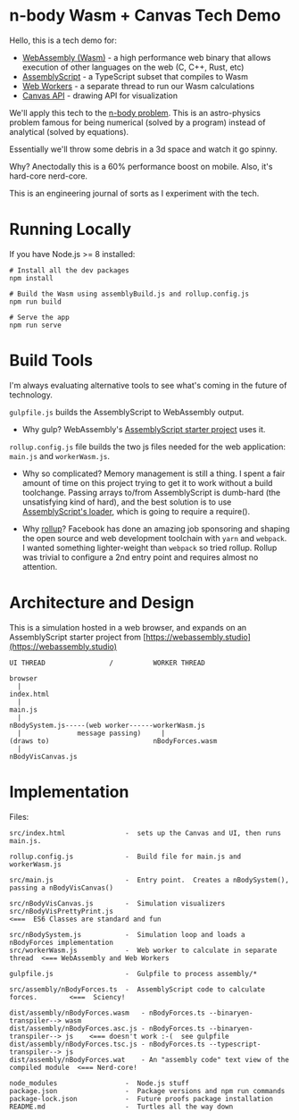 # n-body Wasm + Canvas Tech Demo

Hello, this is a tech demo for:
- [WebAssembly (Wasm)](https://webassembly.org/) - a high performance web binary that allows execution of other languages on the web (C, C++, Rust, etc)
- [AssemblyScript](https://docs.assemblyscript.org/) - a TypeScript subset that compiles to Wasm
- [Web Workers](https://www.html5rocks.com/en/tutorials/workers/basics/) - a separate thread to run our Wasm calculations
- [Canvas API](https://developer.mozilla.org/en-US/docs/Web/API/Canvas_API) - drawing API for visualization

We'll apply this tech to the [n-body problem](https://en.wikipedia.org/wiki/N-body_problem).  This is an astro-physics problem famous for being numerical (solved by a program) instead of analytical (solved by equations).

Essentially we'll throw some debris in a 3d space and watch it go spinny.

Why?  Anectodally this is a 60% performance boost on mobile.  Also, it's hard-core nerd-core.

This is an engineering journal of sorts as I experiment with the tech.

# Running Locally

If you have Node.js >= 8 installed:

```
# Install all the dev packages
npm install

# Build the Wasm using assemblyBuild.js and rollup.config.js
npm run build

# Serve the app
npm run serve
```

# Build Tools

I'm always evaluating alternative tools to see what's coming in the future of technology.  

`gulpfile.js` builds the AssemblyScript to WebAssembly output.  

- Why gulp?  WebAssembly's [AssemblyScript starter project](https://webassembly.studio) uses it.

`rollup.config.js` file builds the two js files needed for the web application: `main.js` and `workerWasm.js`.

- Why so complicated?  Memory management is still a thing.  I spent a fair amount of time on this project trying to get it to work without a build toolchange.  Passing arrays to/from AssemblyScript is dumb-hard (the unsatisfying kind of hard), and the best solution is to use [AssemblyScript's loader](https://docs.assemblyscript.org/basics/loader), which is going to require a require().

- Why [rollup](https://rollupjs.org/guide/en/)?  Facebook has done an amazing job sponsoring and shaping the open source and web development toolchain with `yarn` and `webpack`.  I wanted something lighter-weight than `webpack` so tried rollup.  Rollup was trivial to configure a 2nd entry point and requires almost no attention.  


# Architecture and Design

This is a simulation hosted in a web browser, and expands on an AssemblyScript starter project from [https://webassembly.studio](https://webassembly.studio) 


```
UI THREAD                /          WORKER THREAD
   
browser
  |
index.html
  |
main.js
  |
nBodySystem.js-----(web worker------workerWasm.js
  |              message passing)     |
(draws to)                          nBodyForces.wasm
  |
nBodyVisCanvas.js
```

# Implementation

Files:
```
src/index.html               -  sets up the Canvas and UI, then runs main.js.

rollup.config.js             -  Build file for main.js and workerWasm.js

src/main.js                  -  Entry point.  Creates a nBodySystem(), passing a nBodyVisCanvas()

src/nBodyVisCanvas.js        -  Simulation visualizers
src/nBodyVisPrettyPrint.js                                         <===  ES6 Classes are standard and fun

src/nBodySystem.js           -  Simulation loop and loads a nBodyForces implementation
src/workerWasm.js            -  Web worker to calculate in separate thread  <=== WebAssembly and Web Workers

gulpfile.js                  -  Gulpfile to process assembly/*

src/assembly/nBodyForces.ts  -  AssemblyScript code to calculate forces.        <===  Sciency!

dist/assembly/nBodyForces.wasm   - nBodyForces.ts --binaryen-transpiler--> wasm
dist/assembly/nBodyForces.asc.js - nBodyForces.ts --binaryen-transpiler--> js    <=== doesn't work :-(  see gulpfile
dist/assembly/nBodyForces.tsc.js - nBodyForces.ts --typescript-transpiler--> js
dist/assembly/nBodyForces.wat    - An "assembly code" text view of the compiled module  <=== Nerd-core!

node_modules                 -  Node.js stuff
package.json                 -  Package versions and npm run commands
package-lock.json            -  Future proofs package installation
README.md                    -  Turtles all the way down
```
